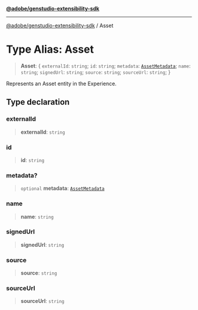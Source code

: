 [**@adobe/genstudio-extensibility-sdk**](../README.md)

***

[@adobe/genstudio-extensibility-sdk](../globals.md) / Asset

# Type Alias: Asset

> **Asset**: \{ `externalId`: `string`; `id`: `string`; `metadata`: [`AssetMetadata`](AssetMetadata.md); `name`: `string`; `signedUrl`: `string`; `source`: `string`; `sourceUrl`: `string`; \}

Represents an Asset entity in the Experience.

## Type declaration

### externalId

> **externalId**: `string`

### id

> **id**: `string`

### metadata?

> `optional` **metadata**: [`AssetMetadata`](AssetMetadata.md)

### name

> **name**: `string`

### signedUrl

> **signedUrl**: `string`

### source

> **source**: `string`

### sourceUrl

> **sourceUrl**: `string`
